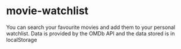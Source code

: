 # movie-watchlist
You can search your favourite movies and add them to your personal watchlist. Data is provided by the OMDb API and the data stored is in localStorage
